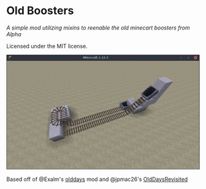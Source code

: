 # Old Boosters
*A simple mod utilizing mixins to reenable the old minecart boosters from Alpha*

Licensed under the MIT license.

![](oldboosters.gif)

Based off of @Exalm's [olddays](https://github.com/Exalm/Minecraft-mods) mod
and @jpmac26's [OldDaysRevisited](https://github.com/jpmac26/OldDaysRevisited)

